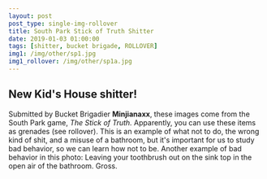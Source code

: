 ```yaml
---
layout: post
post_type: single-img-rollover
title: South Park Stick of Truth Shitter
date: 2019-01-03 01:00:00
tags: [shitter, bucket brigade, ROLLOVER]
img1: /img/other/sp1.jpg
img1_rollover: /img/other/sp1a.jpg
---
```

## New Kid's House shitter!

Submitted by Bucket Brigadier **Minjianaxx**, these images come from the South Park game, *The Stick of Truth.* Apparently, you can use these items as grenades (see rollover). This is an example of what not to do, the wrong kind of shit, and a misuse of a bathroom, but it's important for us to study bad behavior, so we can learn how not to be. Another example of bad behavior in this photo: Leaving your toothbrush out on the sink top in the open air of the bathroom. Gross.
